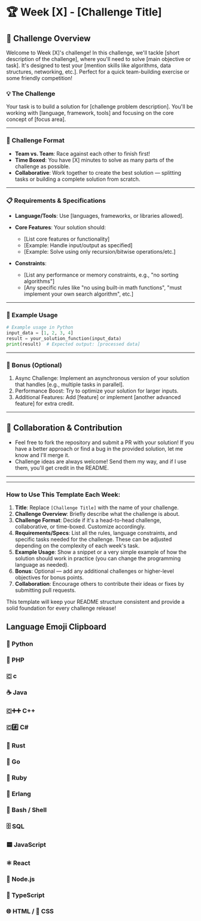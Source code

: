 # 🏆 Week [X] - [Challenge Title]

## 📝 Challenge Overview
Welcome to Week [X]'s challenge! In this challenge, we'll tackle [short description of the challenge], where you'll need to solve [main objective or task]. It's designed to test your [mention skills like algorithms, data structures, networking, etc.]. Perfect for a quick team-building exercise or some friendly competition!

### 💡 The Challenge
Your task is to build a solution for [challenge problem description]. You'll be working with [language, framework, tools] and focusing on the core concept of [focus area].

---

### 🏁 Challenge Format

- **Team vs. Team**: Race against each other to finish first!
- **Time Boxed**: You have [X] minutes to solve as many parts of the challenge as possible.
- **Collaborative**: Work together to create the best solution — splitting tasks or building a complete solution from scratch.

---

### 📋 Requirements & Specifications

- **Language/Tools**: Use [languages, frameworks, or libraries allowed].
- **Core Features**: Your solution should:
  - [List core features or functionality]
  - [Example: Handle input/output as specified]
  - [Example: Solve using only recursion/bitwise operations/etc.]

- **Constraints**:
  - [List any performance or memory constraints, e.g., "no sorting algorithms"]
  - [Any specific rules like "no using built-in math functions", "must implement your own search algorithm", etc.]

---

### 🔧 Example Usage

```python
# Example usage in Python
input_data = [1, 2, 3, 4]
result = your_solution_function(input_data)
print(result)  # Expected output: [processed data]
```

---
### 🎯 Bonus (Optional)
1. Async Challenge: Implement an asynchronous version of your solution that handles [e.g., multiple tasks in parallel].
1. Performance Boost: Try to optimize your solution for larger inputs.
1. Additional Features: Add [feature] or implement [another advanced feature] for extra credit.

---
## 🤝 Collaboration & Contribution
*   Feel free to fork the repository and submit a PR with your solution! If you have a better approach or find a bug in the provided solution, let me know and I'll merge it.
*   Challenge ideas are always welcome! Send them my way, and if I use them, you'll get credit in the README.

---
---
### How to Use This Template Each Week:
1. **Title**: Replace `[Challenge Title]` with the name of your challenge.
2. **Challenge Overview**: Briefly describe what the challenge is about.
3. **Challenge Format**: Decide if it's a head-to-head challenge, collaborative, or time-boxed. Customize accordingly.
4. **Requirements/Specs**: List all the rules, language constraints, and specific tasks needed for the challenge. These can be adjusted depending on the complexity of each week's task.
5. **Example Usage**: Show a snippet or a very simple example of how the solution should work in practice (you can change the programming language as needed).
6. **Bonus**: Optional — add any additional challenges or higher-level objectives for bonus points.
7. **Collaboration**: Encourage others to contribute their ideas or fixes by submitting pull requests.

This template will keep your README structure consistent and provide a solid foundation for every challenge release!



## Language Emoji Clipboard
### 🐍 Python
### 🐘 PHP
### 🇨 c
### ☕ Java
### 🇨➕➕ C++
### 🇨#️⃣ C#
### 🦀 Rust
### 💨 Go
### 💎 Ruby
### 🧵 Erlang
### 🐚 Bash / Shell
### 🗄️ SQL
### 🟨 JavaScript
### ⚛️ React
### 🌿 Node.js
### 🐹 TypeScript
### 🌐 HTML / 🎨 CSS 
